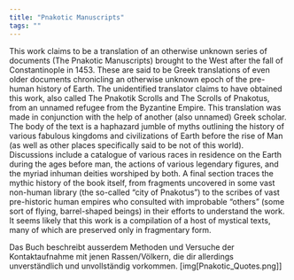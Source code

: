 ```yaml
---
title: "Pnakotic Manuscripts"
tags: ""
---
```

This work claims to be a translation of an otherwise unknown series of documents (The Pnakotic Manuscripts) brought to the West after the fall of Constantinople in 1453. These are said to be Greek translations of even older documents chronicling an otherwise unknown epoch of the pre-human history of Earth. The unidentified translator claims to have obtained this work, also called The Pnakotik Scrolls and The Scrolls of Pnakotus, from an unnamed refugee from the Byzantine Empire. This translation was made in conjunction with the help of another (also unnamed) Greek scholar. The body of the text is a haphazard jumble of myths outlining the history of various fabulous kingdoms and civilizations of Earth before the rise of Man (as well as other places specifically said to be not of this world). Discussions include a catalogue of various races in residence on the Earth during the ages before man, the actions of various legendary figures, and the myriad inhuman deities worshiped by both. A final section traces the mythic history of the book itself, from fragments uncovered in some vast non-human library (the so-called “city of Pnakotus”) to the scribes of vast pre-historic human empires who consulted with improbable “others” (some sort of flying, barrel-shaped beings) in their efforts to understand the work. It seems likely that this work is a compilation of a host of mystical texts, many of which are preserved only in fragmentary form.

Das Buch beschreibt ausserdem Methoden und Versuche der Kontaktaufnahme mit jenen Rassen/Völkern, die dir allerdings unverständlich und unvollständig vorkommen.
[img[Pnakotic_Quotes.png]]